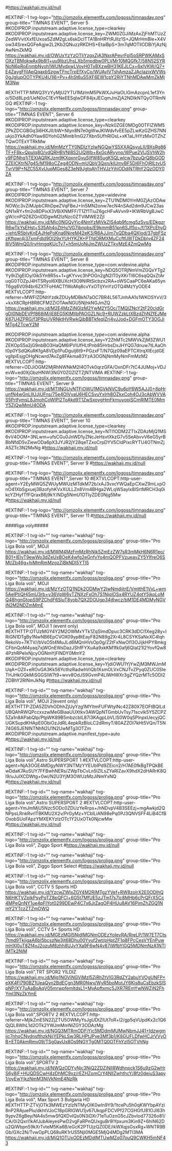 #https://wakhaji.my.id/null



#EXTINF:-1 tvg-logo="http://omzolix.elementfx.com/logoss/timnasday.png" group-title="TIMNAS EVENT", Server 5
#KODIPROP:inputstream.adaptive.license_type=clearkey
#KODIPROP:inputstream.adaptive.license_key=ZWM0ZGJiMzAxZjFhMTUzZZedWVvitXxfEUxoaSZdM2gLs6skDcITTA1BnHRYtRJlIz1S+JQMrHmBIe+X4Vow34SrexQGFeAgjw2L2Kb2QNuzzRKDHS+EtaiBpS+3m7qMOTllODBiYjAzNjAwNmZkMQ
https://wakhaji.my.id/OWUxYzYzOTljYzgxZjA3NxrAPevrFpI5oSRPWKAMxSOXzTBMokwAx9b8l1+uu9IbzUhsLXb5mpdbw0PLVMr10MQGfk7/58N52SYRNoN6pRoEnmbNyoh1WUMvdxwLVoyH0TxBXzwBH31KEJLCx+6xIVKW/Q7+E4ZaygFfjIApQqaxbSzgwTFncTrpEfXyCo/WUAvIVTshAmzaZJAclazjxWVWs0gJgIupOOTYPKU4U1l6+Pv+4hSt6uS5XF6EW1cpY2RjYTNhMDAwMmZkMjM3Nw


#EXTHTTP:MWQ3YzYyMjU2YTU1MzlmM5PkWXJuHaOLlGmAzcpnL1ef3Yno/5Dd8Lpd/UeN0oC1EvYNeEESqlwDF84jxJECqmJmZjA2NDlkNTQyOTRmNGQ
#EXTINF:-1 tvg-logo="http://omzolix.elementfx.com/logoss/timnasday.png" group-title="TIMNAS EVENT", Server 6
#KODIPROP:inputstream.adaptive.license_type=clearkey
#KODIPROP:inputstream.adaptive.license_key=Nzk0ZGE0MDg0OTFlZWM5ZPkZDCGBGq3i6HXJII/bW+NIyn8N7e0gWwJKlWdvfvEE5pZLwKzGZHS7NNukjo3YkAdh0Yaw8DYohG2Mimb1mG27Xbn5UfhRlOsL+xK1aL/HYzMxOTZhZTQwOTExYTRkMw
https://wakhaji.my.id/MmMzYTY0NDIzYzIwNGQwYS5XXAQsyuLII/9XsRg86TF+F8k+QpuIq8O/vdQRHBVNI8S2lJQWb+8xGcARyyno/WPue2VlJSVhW2hv9FDNhq1jTEXIAQRKJzm9KXqxnrGvuSjlfW85ugK5QLwlcw7bzuQrQ8bGODZZEICKtrN7g45/M198oCZeg4ODN+mUQbV3Qxn/kIUmvBF5Di6FhOjRILtvU5TvrV9P+NZC55XvUuqMGes8Z3eN9JgtoAhTHVJzYjhlODdiNTRhY2QzODY0ZA


#EXTINF:-1 tvg-logo="http://omzolix.elementfx.com/logoss/timnasday.png" group-title="TIMNAS EVENT", Server 7
#KODIPROP:inputstream.adaptive.license_type=widevine
#KODIPROP:inputstream.adaptive.license_key=ZTU1NDM0YmM0ZjAzODAwNOWjc3vZiMJpbCRhDpeZVqFBeJ+In5MN2onw7ecN4nSAd2dm9JCw23asQN1xRY+fm2o8DPixX3VBiXNMFF/T1Zf1TiuZ6gcHFvAVvn9+IKWRbVgBJwCgW/cnPQZ6ZGnIDDgwM2IzNzc0ZTVlMWE2ZjI
https://wakhaji.my.id/Mjc0NGQyYjc4NmYzMjVkZIS4qb9fcmg5zSvs/EDkgzrR6wTkYsEHst+S35Ah4oZtHy/VG7ibnpbs/E9kmmB51pn6SJf5o+/f/1XPcEhyD+ieht/R5blyKnEAJHePoKna6NireM42eK3/R6AJJim7xQDba4QXlod/37gbFSzzKftgwi4j37xmFdld9OI29xYUHYKZK+PTfdORMXMuCcftfJ8ITDkDbIy4ZF248lV5WmQ0/IrvHmgqKUcTv7+h5mUoNjJmZWUzZTkyMzE4ZmQwMg


#EXTINF:-1 tvg-logo="http://omzolix.elementfx.com/logoss/timnasday.png" group-title="TIMNAS EVENT", Server 8
#KODIPROP:inputstream.adaptive.license_type=com.widevine.alpha
#KODIPROP:inputstream.adaptive.license_key=NDQ5OTRjNmVmZGQxYTg2Yy9rZlgEIOy/0ik5Yn9R5s+1+gKYvvc3hPOGn2gN2lT0yXKrTl6C6sqQQxZtAruqG0TOZpJ4HTSRyol6XBUXcH3O9NIRtSicbzx2RA+oWSCaaPC6eAKa65ynT6gq6V094br6ZXTFoHlACTfWoMq8cvYxOTljYmYzOTQ4MzYyODE4
#EXTVLCOPT:http-referrer=MWFlZDNhYzdkZDUyMDBkN7aOC7BR4L56TJnhAA1s1WKOSYxV/3+kxX8CRpH8R8CFM2ZiOTAwNGU5NjhkNGJmZQ
https://wakhaji.my.id/M2E4MzZjNGIzM2YwM2Y5Oc/TMQlZNcY2tF20cldGrgDI0NbDEVPf868iM/jE8EG5KIMlIbPAOGZLNc9+RUWZzkLtXBzdZhNZfEJMeK67U4ZPRG/f3PRpUVRNktHVRwkQibBBTkfeqlZrj4vJJod+DGFmOTY3OGJiMTg4ZTcwY2M

#KODIPROP:inputstream.adaptive.license_type=com.widevine.alpha
#KODIPROP:inputstream.adaptive.license_key=Y2ZhMTc2MWVkZjM3ZWU1ZEKOpS5a2jG9nbBO3HaQM6lPVlUfHLtPnb85HrbsDxJHYQG7dnuw7tLAaOht0p0YSdQKuRKfgA8VDp1PuDguIj6t9+PGzxFT/N7Gjz09aEPTCXtrqXIEcjdGEvgllpiEsjgOHgNcwrd7AvZg8FAkma83YzA3OGNjNmMyNmFmMzM2
#EXTVLCOPT:http-referrer=ODJiOGM2MjRhNWNkM2I4OTvk0qrzGFA/OxnDFr7tC4JUMoj+VDJevW+ed0XjGbzHNWI3NGY0ZGZlZTZjNTVlMA
#EXTINF:-1 tvg-logo="http://omzolix.elementfx.com/logoss/timnasday.png" group-title="TIMNAS EVENT", Server 9
https://wakhaji.my.id/MTllNGUyNTFiOWU1MGVkNVC9u6pY6W5AJJ0+8pHrunfN4wGnLllUJjUFns/75e4OIVvaU6HECSvuYxIrh8OZkxCoh4OJ3cAbWVVAS5PrtfymsL8JmohCoWlPl2ToAkd9T1ZwSxoygHmFkmuyopiSCmRlMTE0MmY5ZjQwMmU4ODA

#EXTINF:-1 tvg-logo="http://omzolix.elementfx.com/logoss/timnasday.png" group-title="TIMNAS EVENT", Server 10
#KODIPROP:inputstream.adaptive.license_type=clearkey
#KODIPROP:inputstream.adaptive.license_key=NTI1ODM2ZTIxZDAzMjQ1MS6vV4OOM+3NLwm+ufsCGu0JnWD1yZNcJeHsvtXkzG7v5SeAbvvV6eG5yrBBbNfdD5vZiewODa6pX3JYJR2jY28qeTZxoCrpDYV5CldPixcRYTU4OTNmZjA5ZTc3N2MxNg
#https://wakhaji.my.id/null

#EXTINF:-1 tvg-logo="http://omzolix.elementfx.com/logoss/timnasday.png" group-title="TIMNAS EVENT", Server 9
#https://wakhaji.my.id/null

#EXTINF:-1 tvg-logo="http://omzolix.elementfx.com/logoss/timnasday.png" group-title="TIMNAS EVENT",Server 10
#EXTVLCOPT:http-user-agent=Y2EyMWQ5ZWUyMWUzMTdkM72b/xAJ3vxcYWQaEpCXwZ9mLxpOnO41XbSgxuej3BzofyhKVxXULLZn8Vm4BHga2WLqWSayIx8ISrtMRCH3q0ikcYZHyfTfFQraxB6j9kY/NDg5NmU1OTIyZDE0Njg5Mw
#https://wakhaji.my.id/null

#EXTINF:-1 tvg-logo="http://omzolix.elementfx.com/logoss/timnasday.png" group-title="TIMNAS EVENT", Server 11
#https://wakhaji.my.id/null



####liga voly#####

#EXTINF:-1 tvg-id="" tvg-name="wakhaji" tvg-logo="http://omzolix.elementfx.com/logoss/proliga.png" group-title="Pro Liga Bola voli", MOJI
https://wakhaji.my.id/MWM4MzFmMzRhNjk5ZmEzZW7sR3mMkH6N6R1eo/B01+IEIvT9ewWo3dZeUxBOeK4wfg2eGnfyYo4mQOPFVzueavZY5YIfreO6SMl/Zb46g+hiMmRmMzgzZjBkNDI5YTI5

#EXTINF:-1 tvg-id="" tvg-name="wakhaji" tvg-logo="http://omzolix.elementfx.com/logoss/proliga.png" group-title="Pro Liga Bola voli", MOJI
https://wakhaji.my.id/MzYzOTQ1NDk2ODMwY2IwNmdiitrE/VmtthE1VxL+wm5AelPtiQHj5mU3rb+y36VpW6yTZNXzFxOh7S1NjolOSx4RYUZ4otY5jkoLoMQ48hgnGtopS9PZChdF6SluT8yob7QX2DOUgp34j6wcz/bM1DE4MDMyNGViN2M2NDZmMmE

#EXTINF:-1 tvg-id="" tvg-name="wakhaji" tvg-logo="http://omzolix.elementfx.com/logoss/proliga.png" group-title="Pro Liga Bola voli", MOJI 1 (event only)
#EXTHTTP:OTUzMGY4Y2M2OWMxYTk1ZqSlmdDpuc3CRK3dDCl1Xeg28y+lRiGN1DTgBy1NwNB6EpCVOX09yp8tEayF82N89g2Xr4L8CSYKSaNxXC4lqhRekoVo+7KTV//bVsOSt4MuJLd6MQnHVsOp0g/Z2tFxNwOl13OJijkHPY8mkgCFbnQoM4yaq7xjWOnEWsDazJShfFYXuAa9xkKM1fk0afj6QIaI21I2YovfQw84PzhRPeIxNjcyOGNmYjFlNDY0MmY2
#KODIPROP:inputstream.adaptive.license_type=clearkey
#KODIPROP:inputstream.adaptive.license_key=YjdiOWU1YjYwZjM3MWJmMUqA+OZlI+eROvGA3Kk56YcthzRadwhViQb1XsmOLVxCNJTvZPyq0ZUC0SIeTHJHkOQkMiSGGSlW7t9+wvv8OdJS9GvmP4LlWHWXr3gZYQzrMTc5ODI2ZDBhY2RlNmJkNg
#https://wakhaji.my.id/null


#EXTINF:-1 tvg-id="" tvg-name="wakhaji" tvg-logo="http://omzolix.elementfx.com/logoss/proliga.png" group-title="Pro Liga Bola voli", MOJI  2(event only)
#EXTHTTP:ZDA5ZDVhODhhZjUyYzg1MYItmFUFWtylNc42Z80X7EOFtBQlLdUBQAhRWQPccxxzwMeGBiaaUUXtkv3AWQpNTGmbUvTsy71scvlk5Y5ZCPZ5Za1n8APabQIp/PtpWK89B5mbzcblL87i3KAgpLbVLIS0W0qSPlnpxUecyjQCUGKSupdKHApE0ObiOzJdRL4epkRzBloLC2dRmyT/80AZZOI7kHt5VQn/T5N74G6SJENlNTNhN2U1N2UwMTg3OTZm
#KODIPROP:inputstream.adaptive.manifest_type=auto
#https://wakhaji.my.id/null


#EXTINF:-1 tvg-id="" tvg-name="wakhaji" tvg-logo="http://omzolix.elementfx.com/logoss/proliga.png" group-title="Pro Liga Bola voli",Astro SUPERSPORT 1
#EXTVLCOPT:http-user-agent=NjA3OGE4MDgyNWY3NTMzYYEUbIPd9ZEicn2/H7AE0fkBgTPQkBEwDdaK7AuSUY7FFBwhNERs/ZWpTbCvLn5lZlLsZYaRIZavX9hdX2dHARrK8Ql9/uJuIXCDWtg+0wi/N2U3YjM3OWUzMzJiNmYxNQ
#https://wakhaji.my.id/null


#EXTINF:-1 tvg-id="" tvg-name="wakhaji" tvg-logo="http://omzolix.elementfx.com/logoss/proliga.png" group-title="Pro Liga Bola voli",Astro SUPERSPORT 2
#EXTVLCOPT:http-user-agent=YmJmMjU5Nzc5ODc0ZDUzYeRrps+/hNDvpV4B3SEEzj+mgAwkjd2QNPpsLRnkRvrlTBKMU2X2v/PrGyMz+YCblLiAN98ePq0PJ3QNVSFF4LiB4CfBOxobSUoFApzYMXEKYzIzOTc1Y2UxOTk0NjcwMw
#https://wakhaji.my.id/null

#EXTINF:-1 tvg-id="" tvg-name="wakhaji" tvg-logo="http://omzolix.elementfx.com/logoss/proliga.png" group-title="Pro Liga Bola voli", Ziggo Sport
#https://wakhaji.my.id/null

#EXTINF:-1 tvg-id="" tvg-name="wakhaji" tvg-logo="http://omzolix.elementfx.com/logoss/proliga.png" group-title="Pro Liga Bola voli", Ziggo Sport Select
#https://wakhaji.my.id/null

#EXTINF:-1 tvg-id="" tvg-name="wakhaji" tvg-logo="http://omzolix.elementfx.com/logoss/proliga.png" group-title="Pro Liga Bola voli", CCTV 5 Sports HD
https://wakhaji.my.id/YzcwZWIxZGY4M2RiMTgzYVef+RW8zoIrX2E0ODIhQN6HKTVZpIkPsyPqTZ8pQFCl+6G5t7MfUE5zJTm17s7lc8MHb6cPrQFrX5Cc4MPeQnNY1ue4pFlYot0299DEwP4C7x6JrZagOP4HUu8AV16PimZhZGQ1NmY2YTczZTZmOWQ

#EXTINF:-1 tvg-id="" tvg-name="wakhaji" tvg-logo="http://omzolix.elementfx.com/logoss/proliga.png" group-title="Pro Liga Bola voli", CCTV 5+ Sports HD
https://wakhaji.my.id/MGEzMGI5NjdlMGNmODEzYoIevRA/RreLP/1W7ET7Cts7tmd9TkjigaA6bI5bcszNe3jt68Dhu00Yvuf2wt/pHptZF1q8FPcCesVYEnPuwmHXl0uT8Zf4vJ2ozuM8zhh8UJvYXa9F6wN4v87iWfbYlGQ5MDNmNzA1NTliMTk2NjM

#EXTINF:-1 tvg-id="" tvg-name="wakhaji" tvg-logo="http://omzolix.elementfx.com/logoss/proliga.png" group-title="Pro Liga Bola voli",TRT SPOR2 YILDIZ
https://wakhaji.my.id/Mjg1NGViNGViMzI5ZjRhZtVIG3RdZY2abuYVOgUNFP+eXK4Fl790BZ1UeaQyn2BdECgn3MR0Nwv/WyR5boMotJY6Kis8uCsEbzkSISpNP/XY7uAaBoAqV05mrwpfemltdsL1+MyApftxmc5JXR7REmYwNWZjN2FhYmI3NzZkYmE

#EXTINF:-1 tvg-id="" tvg-name="wakhaji" tvg-logo="http://omzolix.elementfx.com/logoss/proliga.png" group-title="Pro Liga Bola voli",SPORTV 2
#EXTVLCOPT:http-referrer=MjlkZmE5N2ZjZTU5OWMyYsJgUDtZlUt7oR+l2/gp5qVUpdKx2c1Q6QjQL8WhL1d2OTk2YWJmMmNlZGY3ODAzMg
https://wakhaji.my.id/NGQ3MTRmODFiYjc5MDdmMUMwNbmJJ41+Idzwgmiic7nhoCNydnsfthzkNiiYEPkLSw3RLHPtJPye3Mf3b1/K8GUFLDfwHCJrVVyOB+ET0AkmRmv09/TSg0avUx8Os9NGYTg0MTQ0OTFhYzI5OTVhNg

#EXTINF:-1 tvg-id="" tvg-name="wakhaji" tvg-logo="http://omzolix.elementfx.com/logoss/proliga.png" group-title="Pro Liga Bola voli",SPORTV 2
https://wakhaji.my.id/NWQzODYyNjc3NjQ2ZDZiNIl8Wdhnpck1S6u9zG2wHrS6y8jF+HUQDSCwH4zDhMC9xz/rEZHZomCrY4NllZwhthcY/8fz0deiuS3apy1/oyEwYjkzNmM3NjVkNmE4NzRk

#EXTINF:-1 tvg-id="" tvg-name="wakhaji" tvg-logo="http://omzolix.elementfx.com/logoss/proliga.png" group-title="Pro Liga Bola voli", Max Sport 3 Bulgaria HD
#EXTHTTP:ZTVjOTk3MWEzYzIzNTMyOIK0wln9Y9/1tcePu5h0qKWYbpAYzi8nP2RAjuePIu/dkhtVJoC18pGRlGWU1jv67UkqpFDCVPf27CGHGfU81OJl63h9ypvZ6gBey/NA4s5mwSfQXDvIQs0N3iDXr71eTuOznG5cJZbvIod77326o81/CA/0i2QxrI1kAfJubAleyesPwD2vgFaRPnQUxguBr9lYpxum3Kin9Z+6hiN62Du2QiWbpn59kXrTvteM5Ka6B/eGcK2PTUjzQZ0DE/ikWXqjsGsxRg+WNTR9BGb/GXc2N/TvwOpPLQ68uRK1rUS5NjI0MGE5MjQ4MDg2MTI3MA
https://wakhaji.my.id/MjQ1OTUxODEzMDdlMTUwMZq07ouQ9CWKH5mNF43
